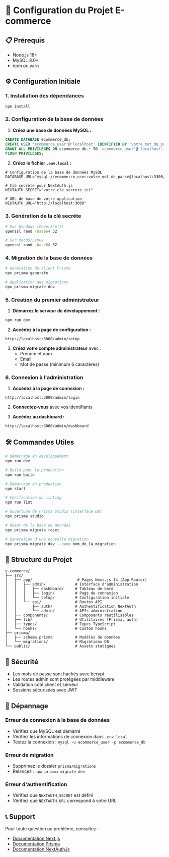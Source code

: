 # 🚀 Configuration du Projet E-commerce

## 📋 Prérequis

- Node.js 18+ 
- MySQL 8.0+
- npm ou yarn

## ⚙️ Configuration Initiale

### 1. Installation des dépendances

```bash
npm install
```

### 2. Configuration de la base de données

1. **Créez une base de données MySQL :**
```sql
CREATE DATABASE ecommerce_db;
CREATE USER 'ecommerce_user'@'localhost' IDENTIFIED BY 'votre_mot_de_passe';
GRANT ALL PRIVILEGES ON ecommerce_db.* TO 'ecommerce_user'@'localhost';
FLUSH PRIVILEGES;
```

2. **Créez le fichier `.env.local` :**
```env
# Configuration de la base de données MySQL
DATABASE_URL="mysql://ecommerce_user:votre_mot_de_passe@localhost:3306/ecommerce_db"

# Clé secrète pour NextAuth.js
NEXTAUTH_SECRET="votre_cle_secrete_ici"

# URL de base de votre application
NEXTAUTH_URL="http://localhost:3000"
```

### 3. Génération de la clé secrète

```bash
# Sur Windows (PowerShell)
openssl rand -base64 32

# Sur macOS/Linux
openssl rand -base64 32
```

### 4. Migration de la base de données

```bash
# Génération du client Prisma
npx prisma generate

# Application des migrations
npx prisma migrate dev
```

### 5. Création du premier administrateur

1. **Démarrez le serveur de développement :**
```bash
npm run dev
```

2. **Accédez à la page de configuration :**
```
http://localhost:3000/admin/setup
```

3. **Créez votre compte administrateur** avec :
   - Prénom et nom
   - Email
   - Mot de passe (minimum 6 caractères)

### 6. Connexion à l'administration

1. **Accédez à la page de connexion :**
```
http://localhost:3000/admin/login
```

2. **Connectez-vous** avec vos identifiants

3. **Accédez au dashboard :**
```
http://localhost:3000/admin/dashboard
```

## 🛠️ Commandes Utiles

```bash
# Démarrage en développement
npm run dev

# Build pour la production
npm run build

# Démarrage en production
npm start

# Vérification du linting
npm run lint

# Ouverture de Prisma Studio (interface DB)
npx prisma studio

# Reset de la base de données
npx prisma migrate reset

# Génération d'une nouvelle migration
npx prisma migrate dev --name nom_de_la_migration
```

## 📁 Structure du Projet

```
e-commerce/
├── src/
│   ├── app/                    # Pages Next.js 14 (App Router)
│   │   ├── admin/             # Interface d'administration
│   │   │   ├── dashboard/     # Tableau de bord
│   │   │   ├── login/         # Page de connexion
│   │   │   └── setup/         # Configuration initiale
│   │   └── api/               # Routes API
│   │       ├── auth/          # Authentification NextAuth
│   │       └── admin/         # APIs administration
│   ├── components/            # Composants réutilisables
│   ├── lib/                   # Utilitaires (Prisma, auth)
│   ├── types/                 # Types TypeScript
│   └── hooks/                 # Custom hooks
├── prisma/
│   ├── schema.prisma          # Modèles de données
│   └── migrations/            # Migrations DB
└── public/                    # Assets statiques
```

## 🔐 Sécurité

- Les mots de passe sont hachés avec bcrypt
- Les routes admin sont protégées par middleware
- Validation côté client et serveur
- Sessions sécurisées avec JWT

## 🚨 Dépannage

### Erreur de connexion à la base de données
- Vérifiez que MySQL est démarré
- Vérifiez les informations de connexion dans `.env.local`
- Testez la connexion : `mysql -u ecommerce_user -p ecommerce_db`

### Erreur de migration
- Supprimez le dossier `prisma/migrations`
- Relancez : `npx prisma migrate dev`

### Erreur d'authentification
- Vérifiez que `NEXTAUTH_SECRET` est défini
- Vérifiez que `NEXTAUTH_URL` correspond à votre URL

## 📞 Support

Pour toute question ou problème, consultez :
- [Documentation Next.js](https://nextjs.org/docs)
- [Documentation Prisma](https://www.prisma.io/docs)
- [Documentation NextAuth.js](https://next-auth.js.org/) 